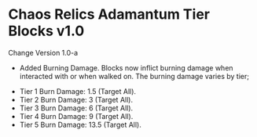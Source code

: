 # Chaos Relics Adamantum Tier Blocks v1.0

Change Version 1.0-a

- Added Burning Damage.
  Blocks now inflict burning damage when interacted with or when walked on. The burning damage varies by tier;

* Tier 1 Burn Damage: 1.5 (Target All).
* Tier 2 Burn Damage: 3 (Target All).
* Tier 3 Burn Damage: 6 (Target All).
* Tier 4 Burn Damage: 9 (Target All).
* Tier 5 Burn Damage: 13.5 (Target All).
